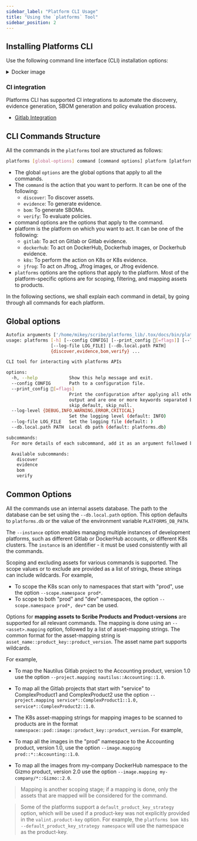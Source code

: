 ```yaml
---
sidebar_label: "Platform CLI Usage"
title: "Using the `platforms` Tool"
sidebar_position: 2
---
```


## Installing Platforms CLI

Use the following command line interface (CLI) installation options:

<details>
  <summary> Docker image </summary>

Pull the `platforms` release binary wrapped in its relevant docker image. <br />
Tag value should be the requested version.

```bash
docker pull scribesecurity/platforms:latest
```

</details>

### CI integration

Platforms CLI has supported CI integrations to automate the discovery, evidence generation, SBOM generation and policy evaluation process.

* [Gitlab Integration](https://scribe-security.netlify.app/docs/platforms/gitlab-integration.md)

## CLI Commands Structure
All the commands in the `platforms` tool are structured as follows:
```bash
platforms [global-options] command [command options] platform [platform options]
```

* The global `options` are the global options that apply to all the commands.
* The `command` is the action that you want to perform. It can be one of the following:
    * `discover`: To discover assets.
    * `evidence`: To generate evidence.
    * `bom`: To generate SBOMs.
    * `verify`: To evaluate policies.
* command options are the options that apply to the command.
* platform is the platform on which you want to act. It can be one of the following:
    * `gitlab`: To act on Gitlab or Gitlab evidence.
    * `dockerhub`: To act on DockerHub, Dockerhub images, or Dockerhub evidence.
    * `k8s`: To perform the action on K8s or K8s evidence.
    * `jfrog`: To act on Jfrog, Jfrog images, or Jfrog evidence.
* `platforms` options are the options that apply to the platform. Most of the platform-specific options are for scoping, filtering, and mapping assets to products.

In the following sections, we shall explain each command in detail, by going through all commands for each platform.

## Global options
<!--
{
    "command": "platforms --help"
}
-->
<!-- { "object-type": "command-output-start" } -->
```bash
Autofix arguments ['/home/mikey/scribe/platforms_lib/.tox/docs/bin/platforms', '--help']
usage: platforms [-h] [--config CONFIG] [--print_config [=flags]] [--log-level {DEBUG,INFO,WARNING,ERROR,CRITICAL}]
                 [--log-file LOG_FILE] [--db.local.path PATH]
                 {discover,evidence,bom,verify} ...

CLI tool for interacting with platforms APIs

options:
  -h, --help            Show this help message and exit.
  --config CONFIG       Path to a configuration file.
  --print_config [=flags]
                        Print the configuration after applying all other arguments and exit. The optional flags customizes the
                        output and are one or more keywords separated by comma. The supported flags are: comments,
                        skip_default, skip_null.
  --log-level {DEBUG,INFO,WARNING,ERROR,CRITICAL}
                        Set the logging level (default: INFO)
  --log-file LOG_FILE   Set the logging file (default: )
  --db.local.path PATH  Local db path (default: platforms.db)

subcommands:
  For more details of each subcommand, add it as an argument followed by --help.

  Available subcommands:
    discover
    evidence
    bom
    verify
```
<!-- { "object-type": "command-output-end" } -->


## Common Options

All the commands use an internal assets database. The path to the database can be set using the `--db.local.path` option. This option defaults to `platforms.db` or the value of the environment variable `PLATFORMS_DB_PATH`.

The `--instance` option enables managing multiple instances of development platforms, such as different Gitlab or DockerHub accounts, or different K8s clusters. The `instance` is an identifier - it must be used consistently with all the commands.

Scoping and excluding assets for various commands is supported. The scope values or to exclude are provided as a list of strings, these strings can include wildcards. For example, 
* To scope the K8s scan only to namespaces that start with "prod", use the option `--scope.namespace prod*`.
* To scope to both "prod" and "dev" namespaces, the option `--scope.namespace prod*, dev*` can be used. 

Options for **mapping assets to Scribe Products and Product-versions** are supported for all relevant commands. The mapping is done using an `--<asset>.mapping` option, followed by a list of asset-mapping strings. The common format for the asset-mapping string is `asset_name::product_key::product_version`. The asset name part supports wildcards. 

For example,

* To map the Nautilus Gitlab project to the Accounting product, version 1.0 use the option `--project.mapping nautilus::Accounting::1.0`.

* To map all the Gitlab projects that start with "service" to ComplexProduct1 and ComplexProduct2 use the option `--project.mapping service*::ComplexProduct1::1.0, service*::ComplexProduct2::1.0`.

* The K8s asset-mapping strings for mapping images to be scanned to products are in the format `namespace::pod::image::product_key::product_version`. For example,

* To map all the images in the "prod" namespace to the Accounting product, version 1.0, use the option `--image.mapping prod::*::Accounting::1.0`.

* To map all the images from my-company DockerHub namespace to the Gizmo product, version 2.0 use the option `--image.mapping my-company/*::Gizmo::2.0`.

> Mapping is another scoping stage; if a mapping is done, only the assets that are mapped will be considered for the command.

> Some of the platforms support a `default_product_key_strategy` option, which will be used if a product-key was not explicitly provided in the `valint.product-key` option. For example, the `platforms bom k8s --default_product_key_strategy namespace` will use the namespace as the product-key.
